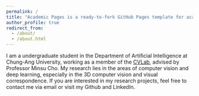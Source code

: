 ```yaml
---
permalink: /
title: "Academic Pages is a ready-to-fork GitHub Pages template for academic personal websites"
author_profile: true
redirect_from: 
  - /about/
  - /about.html
---
```

I am a undergraduate student in the Department of Artificial Intelligence at Chung-Ang University, working as a member of the [CVLab](https://cvlab.kaist.ac.kr/home), advised by Professor Minsu Cho. My research lies in the areas of computer vision and deep learning, especially in the 3D computer vision and visual correspondence. If you are interested in my research projects, feel free to contact me via email or visit my Github and LinkedIn.
